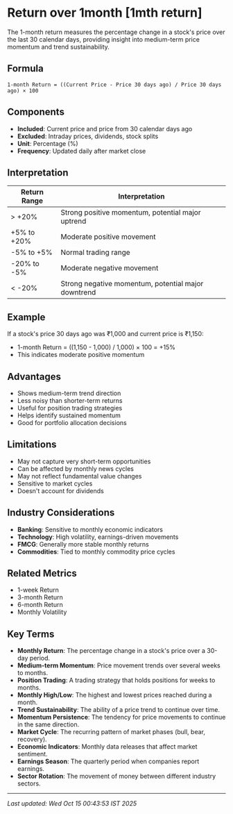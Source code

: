 # Return over 1month [1mth return]

The 1-month return measures the percentage change in a stock's price over the last 30 calendar days, providing insight into medium-term price momentum and trend sustainability.

## Formula
```text
1-month Return = ((Current Price - Price 30 days ago) / Price 30 days ago) × 100
```

## Components
- **Included**: Current price and price from 30 calendar days ago
- **Excluded**: Intraday prices, dividends, stock splits
- **Unit**: Percentage (%)
- **Frequency**: Updated daily after market close

## Interpretation
| Return Range | Interpretation |
|--------------|----------------|
| > +20% | Strong positive momentum, potential major uptrend |
| +5% to +20% | Moderate positive movement |
| -5% to +5% | Normal trading range |
| -20% to -5% | Moderate negative movement |
| < -20% | Strong negative momentum, potential major downtrend |

## Example
If a stock's price 30 days ago was ₹1,000 and current price is ₹1,150:
- 1-month Return = ((1,150 - 1,000) / 1,000) × 100 = +15%
- This indicates moderate positive momentum

## Advantages
- Shows medium-term trend direction
- Less noisy than shorter-term returns
- Useful for position trading strategies
- Helps identify sustained momentum
- Good for portfolio allocation decisions

## Limitations
- May not capture very short-term opportunities
- Can be affected by monthly news cycles
- May not reflect fundamental value changes
- Sensitive to market cycles
- Doesn't account for dividends

## Industry Considerations
- **Banking**: Sensitive to monthly economic indicators
- **Technology**: High volatility, earnings-driven movements
- **FMCG**: Generally more stable monthly returns
- **Commodities**: Tied to monthly commodity price cycles

## Related Metrics
- 1-week Return
- 3-month Return
- 6-month Return
- Monthly Volatility

## Key Terms
- **Monthly Return**: The percentage change in a stock's price over a 30-day period.
- **Medium-term Momentum**: Price movement trends over several weeks to months.
- **Position Trading**: A trading strategy that holds positions for weeks to months.
- **Monthly High/Low**: The highest and lowest prices reached during a month.
- **Trend Sustainability**: The ability of a price trend to continue over time.
- **Momentum Persistence**: The tendency for price movements to continue in the same direction.
- **Market Cycle**: The recurring pattern of market phases (bull, bear, recovery).
- **Economic Indicators**: Monthly data releases that affect market sentiment.
- **Earnings Season**: The quarterly period when companies report earnings.
- **Sector Rotation**: The movement of money between different industry sectors.

---
*Last updated: Wed Oct 15 00:43:53 IST 2025*
